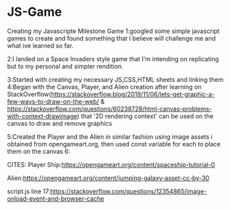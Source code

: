 # JS-Game
Creating my Javascripte Milestone Game
1:googled some simple javascript games to create and found something that I believe will challenge me and what ive learned so far.

2:I landed on a Space Invaders style game that I'm intending on replicating but to my personal and simpler rendition.

3:Started with creating my necessary JS,CSS,HTML sheets and linking them
4:Began with the Canvas, Player, and Alien creation after learning on 
StackOverflow(https://stackoverflow.blog/2019/11/06/lets-get-graphic-a-few-ways-to-draw-on-the-web/ & https://stackoverflow.com/questions/60238728/html-canvas-problems-with-context-drawimage) that '2D rendering context' can be used on the canvas to draw and remove graphics

5:Created the Player and the Alien in similar fashion using image assets i obtained from opengameart.org, then used const variable for each to place them on the canvas
6:





CITES:
Player Ship:https://opengameart.org/content/spaceship-tutorial-0

Alien:https://opengameart.org/content/jumping-galaxy-asset-cc-by-30

script.js line 17:https://stackoverflow.com/questions/12354865/image-onload-event-and-browser-cache
